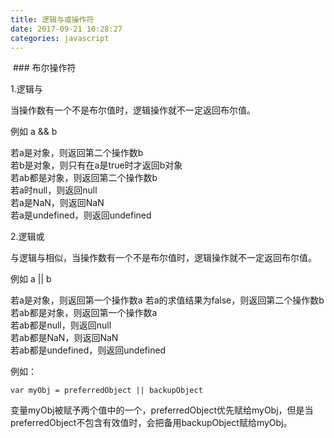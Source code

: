 ```yaml
---
title: 逻辑与或操作符
date: 2017-09-21 10:28:27
categories: javascript
---
```


 ### 布尔操作符

1.逻辑与

当操作数有一个不是布尔值时，逻辑操作就不一定返回布尔值。

例如  a && b

若a是对象，则返回第二个操作数b  
若b是对象，则只有在a是true时才返回b对象  
若ab都是对象，则返回第二个操作数b  
若a时null，则返回null  
若a是NaN，则返回NaN  
若a是undefined，则返回undefined  


2.逻辑或

与逻辑与相似，当操作数有一个不是布尔值时，逻辑操作就不一定返回布尔值。

例如  a || b

若a是对象，则返回第一个操作数a 
若a的求值结果为false，则返回第二个操作数b  
若ab都是对象，则返回第一个操作数a  
若ab都是null，则返回null  
若ab都是NaN，则返回NaN  
若ab都是undefined，则返回undefined 

例如：

	var myObj = preferredObject || backupObject

变量myObj被赋予两个值中的一个，preferredObject优先赋给myObj，但是当preferredObject不包含有效值时，会把备用backupObject赋给myObj。
